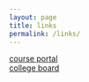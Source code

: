 ```yaml
---
layout: page
title: links
permalink: /links/
---
```


<a href="https://cushing.myschoolapp.com/app#login" target="_blank"> course portal </a> <br>
<a href="https://www.collegeboard.org" target="_blank"> college board </a> <br>
